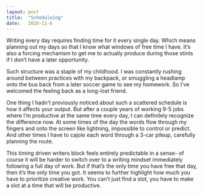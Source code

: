 ```yaml
---
layout: post
title:  "Scheduleing"
date:   2020-11-6
---
```

Writing every day requires finding time for it every single day. Which means planning out my days so that I know what windows of free time I have. It’s also a forcing mechanism to get me to actually produce during those stints if I don’t have a later opportunity. 

Such structure was a staple of my childhood. I was constantly rushing around between practices with my backpack, or smuggling a headlamp onto the bus back from a later soccer game to see my homework. So I’ve welcomed the feeling back as a long-lost friend. 

One thing I hadn’t previously noticed about such a scattered schedule is how it affects your output. But after a couple years of working 9-5 jobs where I’m productive at the same time every day, I can definitely recognize the difference now. At some times of the day the words flow through my fingers and onto the screen like lightning, impossible to control or predict. And other times I have to cajole each word through a 3-car pileup, carefully planning the route. 

This timing driven writers block feels entirely predictable in a sense- of course it will be harder to switch over to a writing mindset immediately following a full day of work. But if that’s the only time you have free that day, then it’s the only time you got. It seems to further highlight how much you have to prioritize creative work. You can’t just find a slot, you have to make a slot at a time that will be productive.